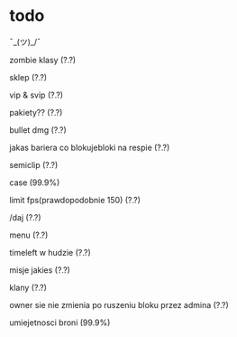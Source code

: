 # todo
¯\_(ツ)_/¯

zombie klasy (?.?)

sklep (?.?)

vip & svip (?.?)

pakiety?? (?.?)

bullet dmg (?.?)

jakas bariera co blokujebloki na respie (?.?)

semiclip (?.?)

case (99.9%)

limit fps(prawdopodobnie 150) (?.?)

/daj (?.?)

menu (?.?)

timeleft w hudzie (?.?)

misje jakies (?.?)

klany (?.?)

owner sie nie zmienia po ruszeniu bloku przez admina (?.?)

umiejetnosci broni (99.9%)
